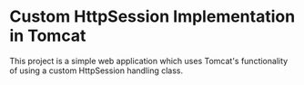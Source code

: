 # Custom HttpSession Implementation in Tomcat

This project is a simple web application which uses Tomcat's functionality of using a custom HttpSession handling class.
